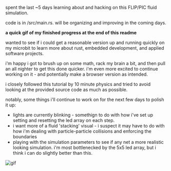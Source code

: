 spent the last ~5 days learning about and hacking on this FLIP/PIC fluid simulation.

code is in /src/main.rs. will be organizing and improving in the coming days.

**a quick gif of my finished progress at the end of this readme**

wanted to see if i could get a reasonable version up and running quickly on my microbit to learn more about rust, embedded development, and applied software projects.

i'm happy i got to brush up on some math, rack my brain a bit, and then pull an all nighter to get this done quicker. i'm even more excited to continue working on it - and potentially make a browser version as intended.

i closely followed this tutorial by 10 minute physics and tried to avoid looking at the provided source code as much as possible. 

notably, some things i'll continue to work on for the next few days to polish it up:
- lights are currently blinking - somethign to do with how i've set up setting and resetting the led array on each step. 
- i want more of a fluid 'stacking' visual - i suspect it may have to do with how i'm dealing with particle-particle collisions and enforcing the boundaries
- playing with the simulation parameters to see if any net a more realistic looking simulation. i'm most bottlenecked by the 5x5 led array, but i think i can do slightly better than this.

![gif](IMG_4149.gif)